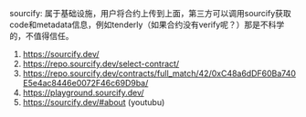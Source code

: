sourcify: 属于基础设施，用户将合约上传到上面，第三方可以调用sourcify获取code和metadata信息，例如tenderly（如果合约没有verify呢？）那是不科学的，不值得信任。

1. https://sourcify.dev/
2. https://repo.sourcify.dev/select-contract/
3. https://repo.sourcify.dev/contracts/full_match/42/0xC48a6dDF60Ba740E5e4ac8446e0072F46c69D9ba/
4. https://playground.sourcify.dev/
5. https://sourcify.dev/#about   (youtubu)